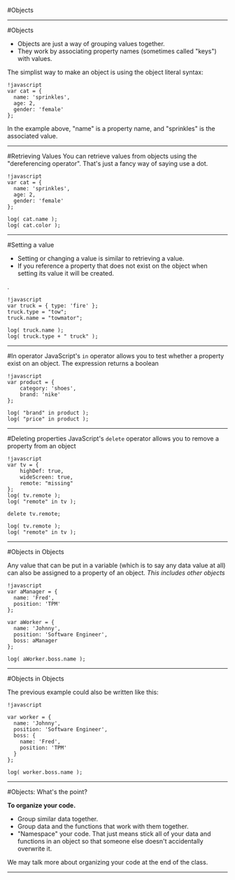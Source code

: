 #Objects

---
#Objects

- Objects are just a way of grouping values together.
- They work by associating property names (sometimes called "keys") with values.

The simplist way to make an object is using the object literal syntax:

    !javascript
    var cat = {
      name: 'sprinkles',
      age: 2,
      gender: 'female'
    };

In the example above, "name" is a property name, and "sprinkles" is the associated value.

---
#Retrieving Values
You can retrieve values from objects using the "dereferencing operator". That's just a fancy way of saying use a dot.

    !javascript
    var cat = {
      name: 'sprinkles',
      age: 2,
      gender: 'female'
    };

    log( cat.name );
    log( cat.color );

---
#Setting a value
- Setting or changing a value is similar to retrieving a value.
- If you reference a property that does not exist on the object when setting its value it will be created.

.

    !javascript
    var truck = { type: 'fire' };
    truck.type = "tow";
    truck.name = "towmator";

    log( truck.name );
    log( truck.type + " truck" );

---
#In operator
JavaScript's `in` operator allows you to test whether a property exist on an object. The expression returns a boolean

    !javascript
    var product = { 
        category: 'shoes', 
        brand: 'nike' 
    };

    log( "brand" in product );
    log( "price" in product );

---
#Deleting properties
JavaScript's `delete` operator allows you to remove a property from an object

    !javascript
    var tv = { 
        highDef: true,
        wideScreen: true, 
        remote: "missing" 
    };
    log( tv.remote );
    log( "remote" in tv );

    delete tv.remote;

    log( tv.remote );
    log( "remote" in tv );

---
#Objects in Objects

Any value that can be put in a variable (which is to say any data value at all) can also be assigned to a property of an object. *This includes other objects*

    !javascript
    var aManager = {
      name: 'Fred',
      position: 'TPM'
    };

    var aWorker = {
      name: 'Johnny',
      position: 'Software Engineer',
      boss: aManager
    };

    log( aWorker.boss.name );

---
#Objects in Objects

The previous example could also be written like this:

    !javascript

    var worker = {
      name: 'Johnny',
      position: 'Software Engineer',
      boss: {
        name: 'Fred',
        position: 'TPM'
      }
    };

    log( worker.boss.name );

---
#Objects: What's the point?

**To organize your code.**

- Group similar data together.
- Group data and the functions that work with them together.
- "Namespace" your code. That just means stick all of your data and functions in an object so that someone else doesn't accidentally overwrite it.

We may talk more about organizing your code at the end of the class.

---
